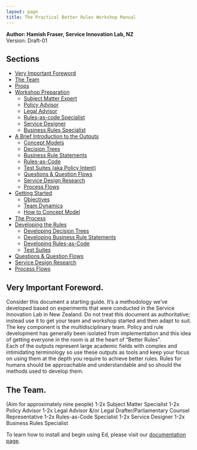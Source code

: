 ```yaml
---
layout: page
title: The Practical Better Rules Workshop Manual
---
```


<p><b>Author: Hamish Fraser, Service Innovation Lab, NZ</b>
<br>Version: Draft-01</p>

<h2>Sections</h2>

<ul>
    <li><a href="#foreword">Very Important Foreword</a></li>
    <li><a href="#team">The Team</a></li>
    <li><a href="#props">Props</a></li>
    <li><a href="#preparation">Workshop Preparation</a>
        <ul>
            <li><a href="#subjectmatter">Subject Matter Expert</a></li>
            <li><a href="#policy">Policy Advisor</a></li>
            <li><a href="#legal">Legal Advisor</a></li>
            <li><a href="#rulesascode">Rules-as-code Specialist</a></li>
            <li><a href="#servicedesigner">Service Designer</a></li>
            <li><a href="#businessrules">Business Rules Specialist</a></li>
        </ul>
    </li>
    <li><a href="#introoutputs">A Brief Introduction to the Outputs</a>
        <ul>
            <li><a href="#introconceptmodels">Concept Models</a></li>
            <li><a href="#introdecisiontrees">Decision Trees</a></li>
            <li><a href="#introbusinessrulestatements">Business Rule Statements</a></li>
            <li><a href="#introrulesascode">Rules-as-Code</a></li>
            <li><a href="#introtestsuites">Test Suites (aka Policy Intent)</a></li>
            <li><a href="#introquestionflows">Questions & Question Flows</a></li>
            <li><a href="#servicedesign">Service Design Research</a></li>
            <li><a href="#processflows">Process Flows</a></li>
        </ul>
    </li>
    <li><a href="#gettingstarted">Getting Started</a>
        <ul>
            <li><a href="#objectives">Objectives</a></li>
            <li><a href="#teamdynamics">Team Dynamics</a></li>
            <li><a href="#howto">How to Concept Model</a></li>
        </ul>
    </li>
    <li><a href="#theprocess">The Process</a></li>
    <li><a href="#rules">Developing the Rules</a>
        <ul>
            <li><a href="#decisiontrees">Developing Decision Trees</a></li>
            <li><a href="#rulestatements">Developing Business Rule Statements</a></li>
            <li><a href="#rulesascode">Developing Rules-as-Code</a></li>
            <li><a href="#testsuites">Test Suites</a></li>
        </ul>
    </li>
    <li><a href="#questionflows">Questions & Question Flows</a></li>
    <li><a href="#servicedesign">Service Design Research</a></li>
    <li><a href="#processflows">Process Flows</a></li>
</ul>

<h2 id="foreword">Very Important Foreword. </h2>
<p>
Consider this document a starting guide. It’s a methodology we’ve developed based on experiments that were conducted in the Service Innovation Lab in New Zealand. Do not treat this document as authoritative; instead use it to get your team and workshop started and then adapt to suit. <br>
The key component is the multidisciplinary team. Policy and rule development has generally been isolated from implementation and this idea of getting everyone in the room is at the heart of “Better Rules”.<br>
Each of the outputs represent large academic fields with complex and intimidating terminology so use these outputs as tools and keep your focus on using them at the depth you require to achieve better rules. Rules for humans should be approachable and understandable and so should the methods used to develop them.
</p>

<h2 id="team">The Team.</h2>
<p>
(Aim for approximately nine people)
1-2x Subject Matter Specialist
1-2x Policy Advisor
1-2x Legal Advisor &/or Legal Drafter/Parliamentary Counsel Representative
1-2x Rules-as-Code Specialist
1-2x Service Designer
1-2x Business Rules Specialist
</p>


To learn how to install and begin using Ed, please visit our
[documentation page](http://minicomp.github.io/ed/documentation).
